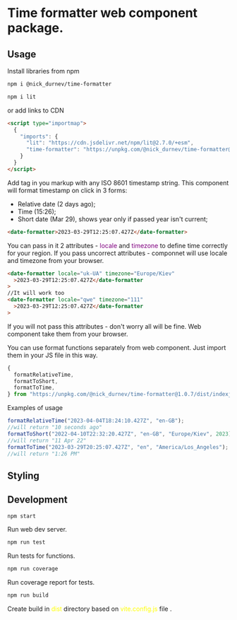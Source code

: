 # Time formatter web component package.

## Usage

Install libraries from npm

```bash
npm i @nick_durnev/time-formatter
```

```bash
npm i lit
```

or add links to CDN

```html
<script type="importmap">
  {
    "imports": {
      "lit": "https://cdn.jsdelivr.net/npm/lit@2.7.0/+esm",
      "time-formatter": "https://unpkg.com/@nick_durnev/time-formatter@1.0.7/dist/index.js"
    }
  }
</script>
```

Add <date-formatter> tag in you markup with any ISO 8601 timestamp string. This component will format timestamp on click in 3 forms:

- Relative date (2 days ago);
- Time (15:26);
- Short date (Mar 29), shows year only if passed year isn't current;

```html
<date-formatter>2023-03-29T12:25:07.427Z</date-formatter>
```

You can pass in it 2 attributes - <span style="color:purple">locale</span> and <span style="color:purple">timezone</span> to define time correctly for your region. If you pass uncorrect attributes - componnet will use locale and timezone from your browser.

```html
<date-formatter locale="uk-UA" timezone="Europe/Kiev"
  >2023-03-29T12:25:07.427Z</date-formatter
>
//It will work too
<date-formatter locale="qwe" timezone="111"
  >2023-03-29T12:25:07.427Z</date-formatter
>
```

If you will not pass this attributes - don't worry all will be fine. Web component take them from your browser.

You can use format functions separately from web component.
Just import them in your JS file in this way.

```javascript
{
  formatRelativeTime,
  formatToShort,
  formatToTime,
} from "https://unpkg.com/@nick_durnev/time-formatter@1.0.7/dist/indexjs";
```

Examples of usage

```javascript
formatRelativeTime("2023-04-04T18:24:10.427Z", "en-GB");
//will return "10 seconds ago"
formatToShort("2022-04-10T22:32:20.427Z", "en-GB", "Europe/Kiev", 2023);
//will return "11 Apr 22"
formatToTime("2023-03-29T20:25:07.427Z", "en", "America/Los_Angeles");
//will return "1:26 PM"
```

## Styling

## Development

```bash
npm start
```

Run web dev server.

```bash
npm run test
```

Run tests for functions.

```bash
npm run coverage
```

Run coverage report for tests.

```bash
npm run build
```

Create build in <span style="color:yellow">dist</span> directory based on <span style="color:yellow">vite.config.js</span> file .
